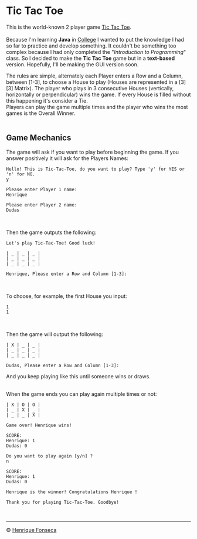 # Tic Tac Toe 

This is the world-known 2 player game [Tic Tac Toe](https://github.com/henrique-efonseca/Portfolio/blob/master/Tic-Tac-Toe/tic_tac_toe.java). <br> 
<br>
Because I'm learning **Java** in [College](https://github.com/henrique-efonseca/College-Projects) I wanted to put the knowledge I had so far to practice and develop something. It couldn't be something too complex because I had only completed the "_Introduction to Programming_" class. So I decided to make the **Tic Tac Toe** game but in a **text-based** version. 
Hopefully, I'll be making the GUI version soon. <br> 

The rules are simple, alternately each Player enters a Row and a Column, between [1-3], to choose a House to play (Houses are represented in a [3][3] Matrix).
The player who plays in 3 consecutive Houses (vertically, horizontally or perpendicular) wins the game.
If every House is filled without this happening it's consider a Tie. <br>
Players can play the game multiple times and the player who wins the most games is the Overall Winner. <br> <br>

## Game Mechanics

The game will ask if you want to play before beginning the game. If you answer positively it will ask for the Players Names:
```
Hello! This is Tic-Tac-Toe, do you want to play? Type 'y' for YES or 'n' for NO.
y

Please enter Player 1 name:
Henrique

Please enter Player 2 name:
Dudas
```
<br>


Then the game outputs the following:

```
Let's play Tic-Tac-Toe! Good luck!

| _ | _ | _ | 
| _ | _ | _ | 
| _ | _ | _ | 

Henrique, Please enter a Row and Column [1-3]: 
```
<br>


To choose, for example, the first House you input:
```
1
1
```
<br>


Then the game will output the following:

```
| X | _ | _ | 
| _ | _ | _ | 
| _ | _ | _ | 

Dudas, Please enter a Row and Column [1-3]: 
``` 

And you keep playing like this until someone wins or draws. <br>
<br>


When the game ends you can play again multiple times or not:
```
| X | O | O | 
| _ | X | _ | 
| _ | _ | X | 

Game over! Henrique wins!

SCORE: 
Henrique: 1
Dudas: 0
```

```
Do you want to play again [y/n] ?
n

SCORE: 
Henrique: 1
Dudas: 0

Henrique is the winner! Congratulations Henrique !

Thank you for playing Tic-Tac-Toe. Goodbye!
```
<br>


---

© [Henrique Fonseca](https://github.com/henrique-efonseca)

